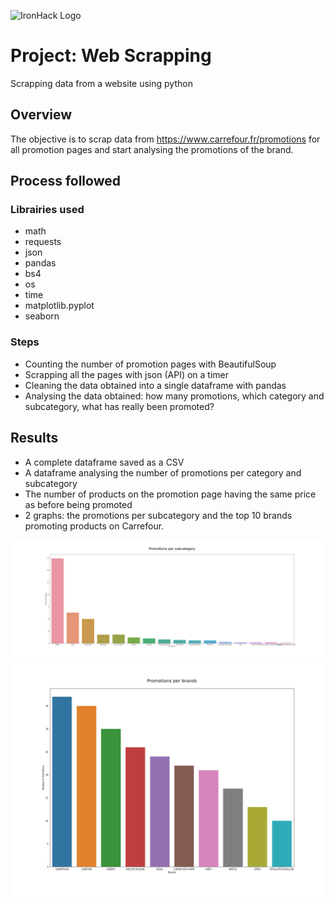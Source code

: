 ![IronHack Logo](https://s3-eu-west-1.amazonaws.com/ih-materials/uploads/upload_d5c5793015fec3be28a63c4fa3dd4d55.png)


# Project: Web Scrapping
Scrapping data from a website using python


## Overview

The objective is to scrap data from https://www.carrefour.fr/promotions for all promotion pages and start analysing the promotions of the brand.


## Process followed

### Librairies used

- math
- requests
- json
- pandas
- bs4
- os
- time
- matplotlib.pyplot
- seaborn 

### Steps

- Counting the number of promotion pages with BeautifulSoup
- Scrapping all the pages with json (API) on a timer
- Cleaning the data obtained into a single dataframe with pandas
- Analysing the data obtained: how many promotions, which category and subcategory, what has really been promoted?


## Results

- A complete dataframe saved as a CSV
- A dataframe analysing the number of promotions per category and subcategory
- The number of products on the promotion page having the same price as before being promoted
- 2 graphs: the promotions per subcategory and the top 10 brands promoting products on Carrefour.

![Graph_categories](https://github.com/Camillelib/Web_Scrapping_project/blob/master/Output/Promotions%20per%20subcategory.png?raw=true)
![Graph_brands](https://github.com/Camillelib/Web_Scrapping_project/blob/master/Output/Promotion%20per%20brands%20(Top%2010).png?raw=true)
